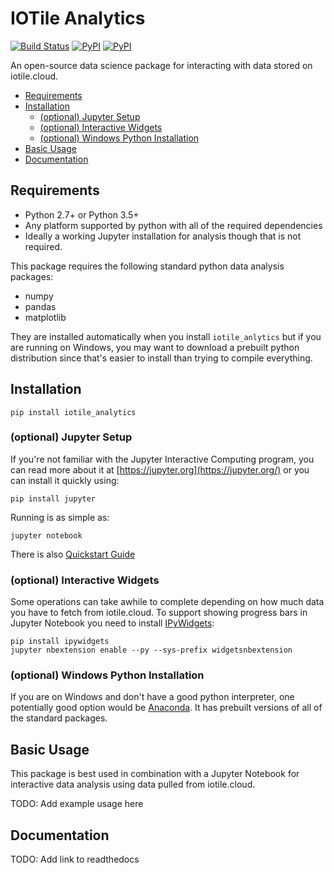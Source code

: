 # IOTile Analytics

[![Build Status](https://travis-ci.org/iotile/iotile_analytics.svg?branch=master)](https://travis-ci.org/iotile/iotile_analytics)
[![PyPI](https://img.shields.io/pypi/v/iotile_analytics.svg?style=plastic)](https://pypi.python.org/pypi/iotile-analytics)
[![PyPI](https://img.shields.io/pypi/pyversions/iotile_analytics.svg?style=plastic)](https://github.com/iotile/iotile_analytics)

An open-source data science package for interacting with data stored on
iotile.cloud.  

<!-- MarkdownTOC autolink="true" bracket="round"-->

- [Requirements](#requirements)
- [Installation](#installation)
    - [\(optional\) Jupyter Setup](#optional-jupyter-setup)
    - [\(optional\) Interactive Widgets](#optional-interactive-widgets)
    - [\(optional\) Windows Python Installation](#optional-windows-python-installation)
- [Basic Usage](#basic-usage)
- [Documentation](#documentation)

<!-- /MarkdownTOC -->


## Requirements

- Python 2.7+ or Python 3.5+
- Any platform supported by python with all of the required dependencies
- Ideally a working Jupyter installation for analysis though that is not
  required.

This package requires the following standard python data analysis packages:

- numpy
- pandas
- matplotlib

They are installed automatically when you install `iotile_anlytics` but if you
are running on Windows, you may want to download a prebuilt python distribution
since that's easier to install than trying to compile everything.

## Installation

```shell
pip install iotile_analytics
```

### (optional) Jupyter Setup

If you're not familiar with the Jupyter Interactive Computing program, you can
read more about it at [https://jupyter.org](https://jupyter.org/) or you can
install it quickly using:

```
pip install jupyter
```

Running is as simple as:

```
jupyter notebook
```

There is also [Quickstart Guide](https://jupyter.readthedocs.io/en/latest/content-quickstart.html)

### (optional) Interactive Widgets

Some operations can take awhile to complete depending on how much data you have
to fetch from iotile.cloud.  To support showing progress bars in Jupyter
Notebook you need to install [IPyWidgets](https://ipywidgets.readthedocs.io/en/latest/):

```shell
pip install ipywidgets
jupyter nbextension enable --py --sys-prefix widgetsnbextension
``` 

### (optional) Windows Python Installation

If you are on Windows and don't have a good python interpreter, one potentially
good option would be [Anaconda](https://www.anaconda.com/download/).  It has
prebuilt versions of all of the standard packages.  

## Basic Usage

This package is best used in combination with a Jupyter Notebook for
interactive data analysis using data pulled from iotile.cloud.  

TODO: Add example usage here

## Documentation

TODO: Add link to readthedocs
